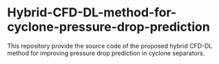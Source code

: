 # Hybrid-CFD-DL-method-for-cyclone-pressure-drop-prediction
This repository provide the source code of the proposed hybrid CFD-DL method for improving pressure drop prediction in cyclone separators.
